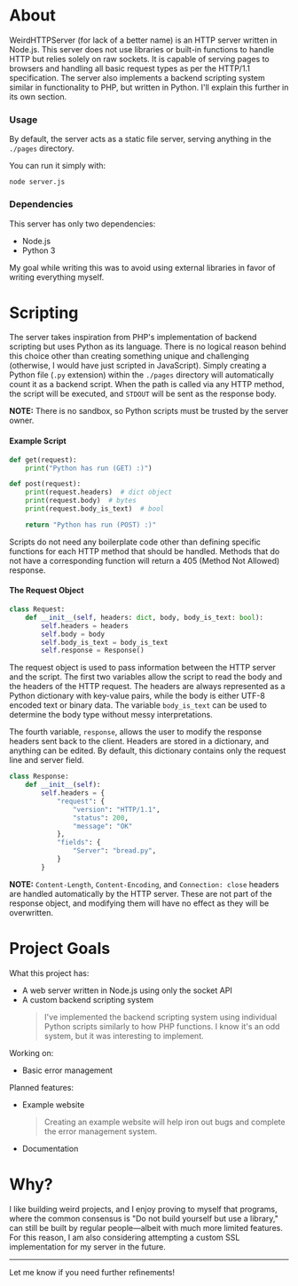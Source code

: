 # About

WeirdHTTPServer (for lack of a better name) is an HTTP server written in Node.js. This server does not use libraries or built-in functions to handle HTTP but relies solely on raw sockets. It is capable of serving pages to browsers and handling all basic request types as per the HTTP/1.1 specification. The server also implements a backend scripting system similar in functionality to PHP, but written in Python. I'll explain this further in its own section.

### Usage

By default, the server acts as a static file server, serving anything in the `./pages` directory.

You can run it simply with:

```
node server.js
```

### Dependencies

This server has only two dependencies:
- Node.js
- Python 3

My goal while writing this was to avoid using external libraries in favor of writing everything myself.

# Scripting

The server takes inspiration from PHP's implementation of backend scripting but uses Python as its language. There is no logical reason behind this choice other than creating something unique and challenging (otherwise, I would have just scripted in JavaScript). Simply creating a Python file (`.py` extension) within the `./pages` directory will automatically count it as a backend script. When the path is called via any HTTP method, the script will be executed, and `STDOUT` will be sent as the response body.

**NOTE:** There is no sandbox, so Python scripts must be trusted by the server owner.

#### Example Script

```py
def get(request):
    print("Python has run (GET) :)")

def post(request):
    print(request.headers)  # dict object
    print(request.body)  # bytes
    print(request.body_is_text)  # bool

    return "Python has run (POST) :)"
```

Scripts do not need any boilerplate code other than defining specific functions for each HTTP method that should be handled. Methods that do not have a corresponding function will return a 405 (Method Not Allowed) response.

#### The Request Object

```py
class Request:
    def __init__(self, headers: dict, body, body_is_text: bool):
        self.headers = headers
        self.body = body
        self.body_is_text = body_is_text
        self.response = Response()
```

The request object is used to pass information between the HTTP server and the script. The first two variables allow the script to read the body and the headers of the HTTP request. The headers are always represented as a Python dictionary with key-value pairs, while the body is either UTF-8 encoded text or binary data. The variable `body_is_text` can be used to determine the body type without messy interpretations.

The fourth variable, `response`, allows the user to modify the response headers sent back to the client. Headers are stored in a dictionary, and anything can be edited. By default, this dictionary contains only the request line and server field.

```py
class Response:
    def __init__(self):
        self.headers = {
            "request": {
                "version": "HTTP/1.1",
                "status": 200,
                "message": "OK"
            },
            "fields": {
                "Server": "bread.py",
            }
        }
```

**NOTE:** `Content-Length`, `Content-Encoding`, and `Connection: close` headers are handled automatically by the HTTP server. These are not part of the response object, and modifying them will have no effect as they will be overwritten.

# Project Goals

What this project has:
- A web server written in Node.js using only the socket API
- A custom backend scripting system
  > I've implemented the backend scripting system using individual Python scripts similarly to how PHP functions. I know it's an odd system, but it was interesting to implement.

Working on:
- Basic error management

Planned features:
- Example website  
  > Creating an example website will help iron out bugs and complete the error management system.
- Documentation

# Why?

I like building weird projects, and I enjoy proving to myself that programs, where the common consensus is "Do not build yourself but use a library," can still be built by regular people—albeit with much more limited features. For this reason, I am also considering attempting a custom SSL implementation for my server in the future. 

--- 

Let me know if you need further refinements!
